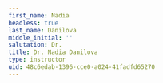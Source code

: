 ```yaml
---
first_name: Nadia
headless: true
last_name: Danilova
middle_initial: ''
salutation: Dr.
title: Dr. Nadia Danilova
type: instructor
uid: 48c6edab-1396-cce0-a024-41fadfd65270
---
```

